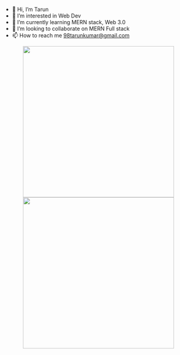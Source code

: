 - 👋 Hi, I’m Tarun
- 👀 I’m interested in Web Dev 
- 🌱 I’m currently learning MERN stack, Web 3.0
- 💞️ I’m looking to collaborate on MERN Full stack
- 📫 How to reach me 98tarunkumar@gmail.com

<p align = "center">
  <img src = "https://github-readme-stats.vercel.app/api?username=98tarunkumar&show_icons=true&theme=bear" width = 400>
  <img src = "https://github-readme-streak-stats.herokuapp.com?user=98tarunkumar&theme=dark&hide_border=true" width = 400>
</p>

<!---
98tarunkumar/98tarunkumar is a ✨ special ✨ repository because its `README.md` (this file) appears on your GitHub profile.
You can click the Preview link to take a look at your changes.
--->
